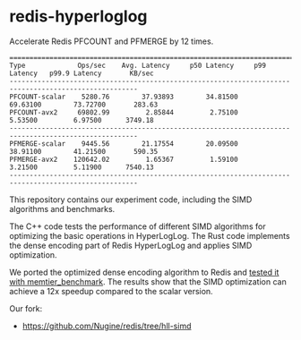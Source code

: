 # redis-hyperloglog

Accelerate Redis PFCOUNT and PFMERGE by 12 times.

```
======================================================================================================
Type             Ops/sec    Avg. Latency     p50 Latency     p99 Latency   p99.9 Latency       KB/sec 
------------------------------------------------------------------------------------------------------
PFCOUNT-scalar    5280.76        37.93893        34.81500        69.63100        73.72700       283.63
PFCOUNT-avx2     69802.99         2.85844         2.75100         5.53500         6.97500      3749.18
------------------------------------------------------------------------------------------------------
PFMERGE-scalar    9445.56        21.17554        20.09500        38.91100        41.21500       590.35
PFMERGE-avx2    120642.02         1.65367         1.59100         3.21500         5.11900      7540.13
------------------------------------------------------------------------------------------------------
```

This repository contains our experiment code, including the SIMD algorithms and benchmarks.

The C++ code tests the performance of different SIMD algorithms for optimizing the basic operations in HyperLogLog. The Rust code implements the dense encoding part of Redis HyperLogLog and applies SIMD optimization.

We ported the optimized dense encoding algorithm to Redis and [tested it with memtier_benchmark](./scripts/memtier.sh). The results show that the SIMD optimization can achieve a 12x speedup compared to the scalar version.

Our fork:
+ https://github.com/Nugine/redis/tree/hll-simd
